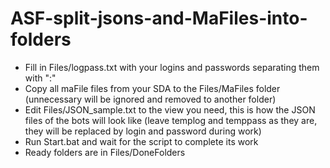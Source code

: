 # ASF-split-jsons-and-MaFiles-into-folders

- Fill in Files/logpass.txt with your logins and passwords separating them with ":"
- Copy all maFile files from your SDA to the Files/MaFiles folder (unnecessary will be ignored and removed to another folder)
- Edit Files/JSON_sample.txt to the view you need, this is how the JSON files of the bots will look like (leave templog and temppass as they are, they will be replaced by login and password during work)
- Run Start.bat and wait for the script to complete its work
- Ready folders are in Files/DoneFolders
